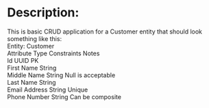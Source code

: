 # Description:
This is basic CRUD application for a Customer entity that should look
something like this: <br>
Entity: Customer<br>
Attribute Type Constraints Notes<br>
Id UUID PK<br>
First Name String<br>
Middle Name String Null is acceptable<br>
Last Name String<br>
Email Address String Unique<br>
Phone Number String Can be composite<br>
